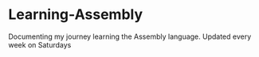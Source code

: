 # Learning-Assembly
Documenting my journey learning the Assembly language. Updated every week on Saturdays
